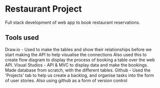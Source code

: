 # Restaurant Project
Full stack development of web app to book restaurant reservations.

## Tools used
Draw.io - Used to make the tables and show their relationships before we start making the API to help visualise the connections
          Also used this to create flow diagram to display the process of booking a table over the web API.
Visual Studios - API & MVC to display data and make the bookings. Made database from scratch, with the different tables.
Github - Used the 'Projects' tab to help us create a backlog, and organise tasks into the form of user stories. Also using github as a form of version control
